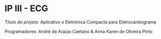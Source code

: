 # IP III - ECG

*Título do projeto:* Aplicativo e Eletrônica Compacta para Eletrocardiograma

Programadores: André de Araújo Caetano & Anna Karen de Oliveira Pinto
